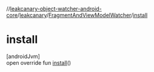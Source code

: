 //[leakcanary-object-watcher-android-core](../../../index.md)/[leakcanary](../index.md)/[FragmentAndViewModelWatcher](index.md)/[install](install.md)

# install

[androidJvm]\
open override fun [install](install.md)()
